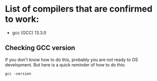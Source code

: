 # List of compilers that are confirmed to work:

- gcc (GCC) 13.3.0

## Checking GCC version

If you don't know how to do this, probably you are not ready to OS development. But here is a quick reminder of how to do this:

`gcc -version`

